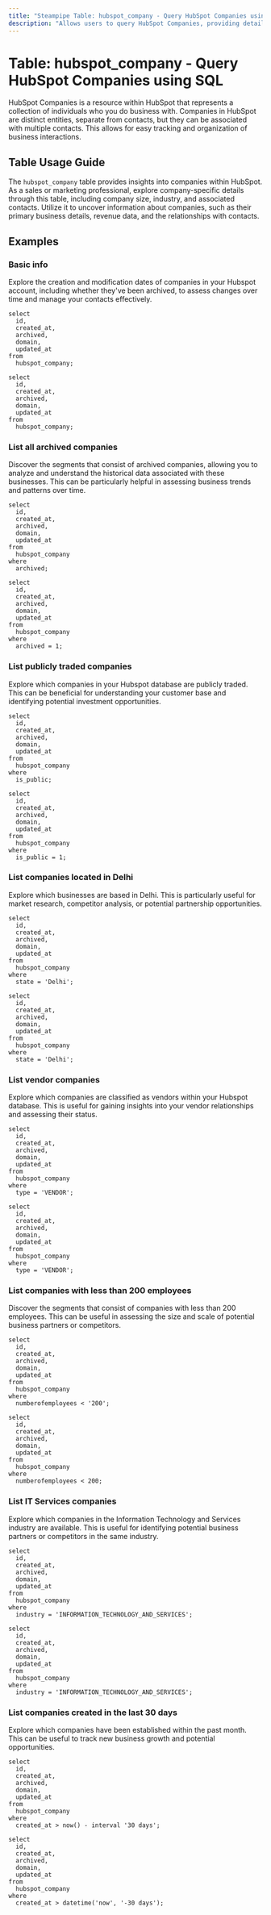 ```yaml
---
title: "Steampipe Table: hubspot_company - Query HubSpot Companies using SQL"
description: "Allows users to query HubSpot Companies, providing detailed information on various aspects of a company such as its name, website, number of employees, and more."
---
```


# Table: hubspot_company - Query HubSpot Companies using SQL

HubSpot Companies is a resource within HubSpot that represents a collection of individuals who you do business with. Companies in HubSpot are distinct entities, separate from contacts, but they can be associated with multiple contacts. This allows for easy tracking and organization of business interactions.

## Table Usage Guide

The `hubspot_company` table provides insights into companies within HubSpot. As a sales or marketing professional, explore company-specific details through this table, including company size, industry, and associated contacts. Utilize it to uncover information about companies, such as their primary business details, revenue data, and the relationships with contacts.

## Examples

### Basic info
Explore the creation and modification dates of companies in your Hubspot account, including whether they've been archived, to assess changes over time and manage your contacts effectively.

```sql+postgres
select
  id,
  created_at,
  archived,
  domain,
  updated_at
from
  hubspot_company;
```

```sql+sqlite
select
  id,
  created_at,
  archived,
  domain,
  updated_at
from
  hubspot_company;
```

### List all archived companies
Discover the segments that consist of archived companies, allowing you to analyze and understand the historical data associated with these businesses. This can be particularly helpful in assessing business trends and patterns over time.

```sql+postgres
select
  id,
  created_at,
  archived,
  domain,
  updated_at
from
  hubspot_company
where
  archived;
```

```sql+sqlite
select
  id,
  created_at,
  archived,
  domain,
  updated_at
from
  hubspot_company
where
  archived = 1;
```

### List publicly traded companies
Explore which companies in your Hubspot database are publicly traded. This can be beneficial for understanding your customer base and identifying potential investment opportunities.

```sql+postgres
select
  id,
  created_at,
  archived,
  domain,
  updated_at
from
  hubspot_company
where
  is_public;
```

```sql+sqlite
select
  id,
  created_at,
  archived,
  domain,
  updated_at
from
  hubspot_company
where
  is_public = 1;
```

### List companies located in Delhi
Explore which businesses are based in Delhi. This is particularly useful for market research, competitor analysis, or potential partnership opportunities.

```sql+postgres
select
  id,
  created_at,
  archived,
  domain,
  updated_at
from
  hubspot_company
where
  state = 'Delhi';
```

```sql+sqlite
select
  id,
  created_at,
  archived,
  domain,
  updated_at
from
  hubspot_company
where
  state = 'Delhi';
```

### List vendor companies
Explore which companies are classified as vendors within your Hubspot database. This is useful for gaining insights into your vendor relationships and assessing their status.

```sql+postgres
select
  id,
  created_at,
  archived,
  domain,
  updated_at
from
  hubspot_company
where
  type = 'VENDOR';
```

```sql+sqlite
select
  id,
  created_at,
  archived,
  domain,
  updated_at
from
  hubspot_company
where
  type = 'VENDOR';
```

### List companies with less than 200 employees
Discover the segments that consist of companies with less than 200 employees. This can be useful in assessing the size and scale of potential business partners or competitors.

```sql+postgres
select
  id,
  created_at,
  archived,
  domain,
  updated_at
from
  hubspot_company
where
  numberofemployees < '200';
```

```sql+sqlite
select
  id,
  created_at,
  archived,
  domain,
  updated_at
from
  hubspot_company
where
  numberofemployees < 200;
```

### List IT Services companies
Explore which companies in the Information Technology and Services industry are available. This is useful for identifying potential business partners or competitors in the same industry.

```sql+postgres
select
  id,
  created_at,
  archived,
  domain,
  updated_at
from
  hubspot_company
where
  industry = 'INFORMATION_TECHNOLOGY_AND_SERVICES';
```

```sql+sqlite
select
  id,
  created_at,
  archived,
  domain,
  updated_at
from
  hubspot_company
where
  industry = 'INFORMATION_TECHNOLOGY_AND_SERVICES';
```

### List companies created in the last 30 days
Explore which companies have been established within the past month. This can be useful to track new business growth and potential opportunities.

```sql+postgres
select
  id,
  created_at,
  archived,
  domain,
  updated_at
from
  hubspot_company
where
  created_at > now() - interval '30 days';
```

```sql+sqlite
select
  id,
  created_at,
  archived,
  domain,
  updated_at
from
  hubspot_company
where
  created_at > datetime('now', '-30 days');
```